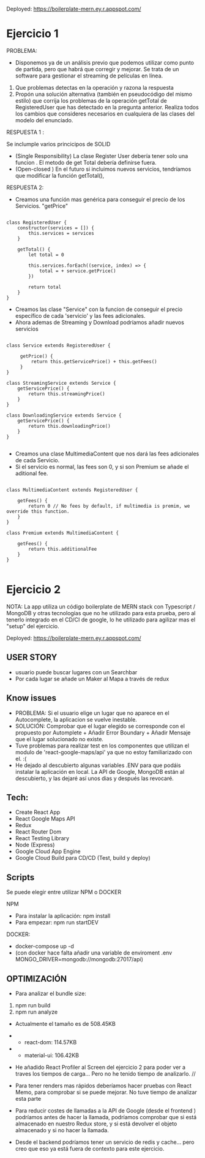 Deployed: https://boilerplate-mern.ey.r.appspot.com/

# Ejercicio 1

PROBLEMA: 

- Disponemos ya de un análisis previo que podemos utilizar como punto de partida, pero que habrá que
corregir y mejorar. Se trata de un software para gestionar el streaming de películas en línea.

 1. Que problemas detectas en la operación y razona la respuesta
 2. Propón una solución alternativa (también en pseudocódigo del mismo
estilo) que corrija los problemas de la
operación getTotal de RegisteredUser que has detectado en la
pregunta anterior. Realiza todos los cambios que consideres necesarios
en cualquiera de las clases del modelo del enunciado.

RESPUESTA 1 : 

Se inclumple varios princicipos de SOLID

- (Single Responsibility) La clase Register User debería tener solo una funcion . El metodo de get Total debería definirse fuera. 
- (Open-closed ) En el futuro si incluimos nuevos servicios, tendríamos que modificar la función getTotal(), 

RESPUESTA 2: 

- Creamos una función mas genérica para conseguir el precio de los Servicios. "getPrice"
<pre><code>
class RegisteredUser {
    constructor(services = []) {
        this.services = services
    }

    getTotal() {
        let total = 0

        this.services.forEach((service, index) => {
            total = + service.getPrice()
        })

        return total
    }
}
</code></pre>

- Creamos las clase "Service" con la funcion de conseguir el precio específico de cada 'servicio' y las fees adicionales. 
- Ahora ademas de Streaming y Download podríamos añadir nuevos servicios

<pre><code>
class Service extends RegisteredUser {

     getPrice() {
         return this.getServicePrice() + this.getFees()
     }
}

class StreamingService extends Service {
    getServicePrice() {
        return this.streamingPrice()
    }
}

class DownloadingService extends Service {
    getServicePrice() {
        return this.downloadingPrice()
    }
}

</code></pre>

- Creamos una clase MultimediaContent que nos dará las fees adicionales de cada Servicio. 
- Si el servicio es normal, las fees son 0, y si son Premium se añade el aditional fee. 

<pre><code>
class MultimediaContent extends RegisteredUser {

    getFees() {
        return 0 // No fees by default, if multimedia is premim, we override this function. 
    }
}

class Premium extends MultimediaContent {
    
    getFees() {
        return this.additionalFee
    }
}

</code></pre>

# Ejercicio 2

NOTA: La app utiliza un código boilerplate de MERN stack con Typescript / MongoDB y otras tecnologías que no he utilizado para esta prueba, pero al tenerlo integrado en el CD/CI de google, lo he utilizado para agilizar mas el "setup" del ejercicio. 

Deployed: https://boilerplate-mern.ey.r.appspot.com/

## USER STORY
- usuario puede buscar lugares con un Searchbar
- Por cada lugar se añade un Maker al Mapa a través de redux

## Know issues
- PROBLEMA: Si el usuario elige un lugar que no aparece en el Autocomplete, la aplicacion se vuelve inestable. 
- SOLUCIÓN: Comprobar que el lugar elegido se corresponde con el propuesto por Automplete + Añadir Error Boundary + Añadir Mensaje que el lugar solucionado no existe. 
- Tuve problemas para realizar test en los componentes que utilizan el modulo de 'react-google-maps/api' ya que no estoy familiarizado con el. :( 
- He dejado al descubierto algunas variables .ENV para que podáis instalar la aplicación en local. La API de Google, MongoDB están al descubierto, y las dejaré así unos dias y después las revocaré. 

## Tech:
- Create React App 
- React Google Maps API
- Redux
- React Router Dom
- React Testing Library
- Node (Express)
- Google Cloud App Engine
- Google Cloud Build para CD/CD (Test, build y deploy) 

## Scripts
Se puede elegir entre utilizar NPM o DOCKER

NPM
- Para instalar la aplicación: npm install
- Para empezar: npm run startDEV

DOCKER:
- docker-compose up -d
- (con docker hace falta añadir una variable de enviroment .env MONGO_DRIVER=mongodb://mongodb:27017/api)

## OPTIMIZACIÓN 
- Para analizar el bundle size:
1) npm run build
2) npm run analyze

- Actualmente el tamaño es de 508.45KB
- - react-dom: 114.57KB
- - material-ui: 106.42KB


- He añadido React Profiler al Screen del ejercicio 2 para poder ver a traves los tiempos de carga... Pero no he tenido tiempo de analizarlo. //

- Para tener renders mas rápidos deberíamos hacer pruebas con React Memo, para comprobar si se puede mejorar. No tuve tiempo de analizar esta parte

- Para reducir costes de llamadas a la API de Google (desde el frontend ) podríamos antes de hacer la llamada, podríamos comprobar que si está almacenado en nuestro Redux store, y si está devolver el objeto almacenado y si no hacer la llamada. 
- Desde el backend podríamos tener un servicio de redis y cache... pero creo que eso ya está fuera de contexto para este ejercicio.  